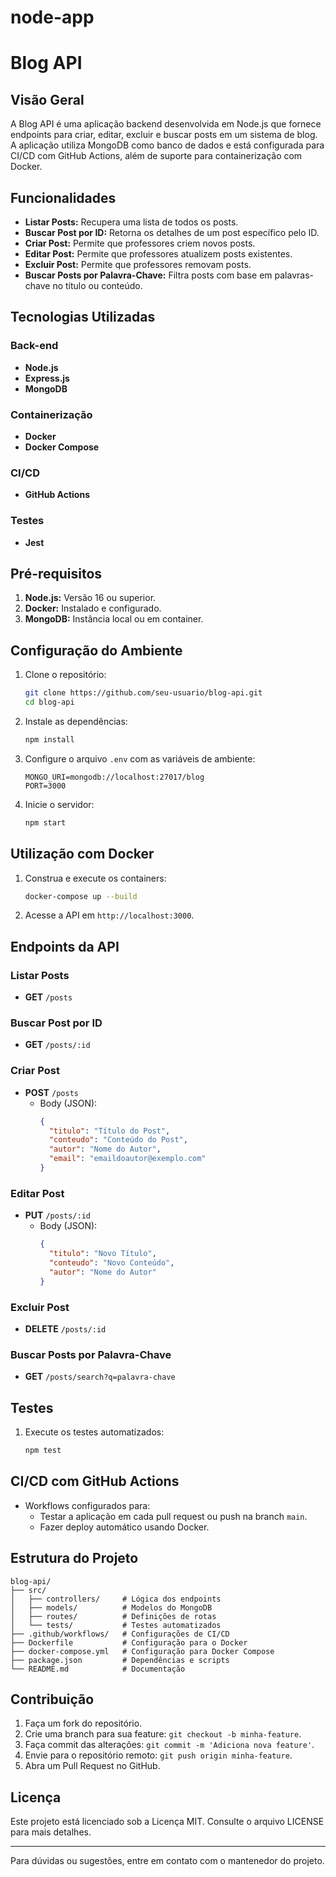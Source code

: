 # node-app
# Blog API

## Visão Geral
A Blog API é uma aplicação backend desenvolvida em Node.js que fornece endpoints para criar, editar, excluir e buscar posts em um sistema de blog. A aplicação utiliza MongoDB como banco de dados e está configurada para CI/CD com GitHub Actions, além de suporte para containerização com Docker.

## Funcionalidades

- **Listar Posts:** Recupera uma lista de todos os posts.
- **Buscar Post por ID:** Retorna os detalhes de um post específico pelo ID.
- **Criar Post:** Permite que professores criem novos posts.
- **Editar Post:** Permite que professores atualizem posts existentes.
- **Excluir Post:** Permite que professores removam posts.
- **Buscar Posts por Palavra-Chave:** Filtra posts com base em palavras-chave no título ou conteúdo.

## Tecnologias Utilizadas

### Back-end
- **Node.js**
- **Express.js**
- **MongoDB**

### Containerização
- **Docker**
- **Docker Compose**

### CI/CD
- **GitHub Actions**

### Testes
- **Jest**

## Pré-requisitos

1. **Node.js:** Versão 16 ou superior.
2. **Docker:** Instalado e configurado.
3. **MongoDB:** Instância local ou em container.

## Configuração do Ambiente

1. Clone o repositório:
   ```bash
   git clone https://github.com/seu-usuario/blog-api.git
   cd blog-api
   ```

2. Instale as dependências:
   ```bash
   npm install
   ```

3. Configure o arquivo `.env` com as variáveis de ambiente:
   ```env
   MONGO_URI=mongodb://localhost:27017/blog
   PORT=3000
   ```

4. Inicie o servidor:
   ```bash
   npm start
   ```

## Utilização com Docker

1. Construa e execute os containers:
   ```bash
   docker-compose up --build
   ```

2. Acesse a API em `http://localhost:3000`.

## Endpoints da API

### Listar Posts
- **GET** `/posts`

### Buscar Post por ID
- **GET** `/posts/:id`

### Criar Post
- **POST** `/posts`
  - Body (JSON):
    ```json
    {
      "titulo": "Título do Post",
      "conteudo": "Conteúdo do Post",
      "autor": "Nome do Autor",
      "email": "emaildoautor@exemplo.com"
    }
    ```

### Editar Post
- **PUT** `/posts/:id`
  - Body (JSON):
    ```json
    {
      "titulo": "Novo Título",
      "conteudo": "Novo Conteúdo",
      "autor": "Nome do Autor"
    }
    ```

### Excluir Post
- **DELETE** `/posts/:id`

### Buscar Posts por Palavra-Chave
- **GET** `/posts/search?q=palavra-chave`

## Testes

1. Execute os testes automatizados:
   ```bash
   npm test
   ```

## CI/CD com GitHub Actions

- Workflows configurados para:
  - Testar a aplicação em cada pull request ou push na branch `main`.
  - Fazer deploy automático usando Docker.

## Estrutura do Projeto

```
blog-api/
├── src/
│   ├── controllers/     # Lógica dos endpoints
│   ├── models/          # Modelos do MongoDB
│   ├── routes/          # Definições de rotas
│   └── tests/           # Testes automatizados
├── .github/workflows/   # Configurações de CI/CD
├── Dockerfile           # Configuração para o Docker
├── docker-compose.yml   # Configuração para Docker Compose
├── package.json         # Dependências e scripts
└── README.md            # Documentação
```

## Contribuição

1. Faça um fork do repositório.
2. Crie uma branch para sua feature: `git checkout -b minha-feature`.
3. Faça commit das alterações: `git commit -m 'Adiciona nova feature'`.
4. Envie para o repositório remoto: `git push origin minha-feature`.
5. Abra um Pull Request no GitHub.

## Licença
Este projeto está licenciado sob a Licença MIT. Consulte o arquivo LICENSE para mais detalhes.

---

Para dúvidas ou sugestões, entre em contato com o mantenedor do projeto.